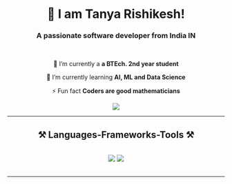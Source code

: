 <h1 align="center">
    👋 I am Tanya Rishikesh!
</h1>

<h3 align="center">A passionate software developer from India IN</h3>

<br/>

<div align="center">
 
 🔭 I’m currently a **a BTEch. 2nd year student**
 
 🌱 I’m currently learning **AI, ML and Data Science**

⚡ Fun fact **Coders are good mathematicians**

 </div>
 
<div align="center"> 
  <a href="mailto:tanya.24.rishikesh@gmail.com">
    <img src="https://img.shields.io/badge/Gmail-333333?style=for-the-badge&logo=gmail&logoColor=red" />
  </a>
 
 
</div>

 <hr/>
 
<h2 align="center">⚒️ Languages-Frameworks-Tools ⚒️</h2>
<br/>
<div align="center">
    <img src="https://skillicons.dev/icons?i=react,bootstrap,mui,html,css,vscode,github,figma,tailwind,git," />
    <img src="https://skillicons.dev/icons?i=nodejs,python,javascript,express,mongodb,java,mysql,numpy,chatgpt,opencv" /><br>
</div>

<br/>
<hr/>
